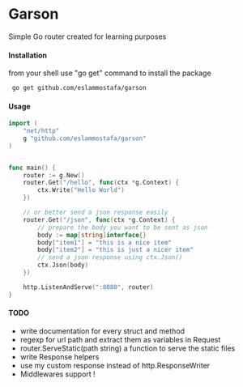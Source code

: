 # Garson

Simple Go router created for learning purposes

#### Installation

from your shell use "go get" command to install the package

```bash
 go get github.com/eslammostafa/garson
```

#### Usage

```go
import (
    "net/http"
    g "github.com/eslammostafa/garson"
)


func main() {
    router := g.New()
    router.Get("/hello", func(ctx *g.Context) {
        ctx.Write("Hello World")
    })

    // or better send a json response easily
    router.Get("/json", func(ctx *g.Context) {
        // prepare the body you want to be sent as json
        body := map[string]interface{}
        body["item1"] = "this is a nice item"
        body["item2"] = "this is just a nicer item"
        // send a json response using ctx.Json()
        ctx.Json(body)
    })

    http.ListenAndServe(":8080", router)
}
```

#### TODO
* write documentation for every struct and method
* regexp for url path and extract them as variables in Request
* router.ServeStatic(path string) a function to serve the static files
* write Response helpers
* use my custom response instead of http.ResponseWriter
* Middlewares support !
